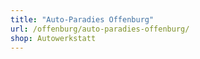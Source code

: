 ```yaml
---
title: "Auto-Paradies Offenburg"
url: /offenburg/auto-paradies-offenburg/
shop: Autowerkstatt
---
```

